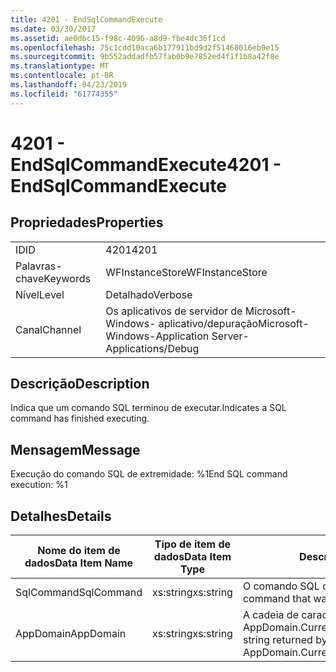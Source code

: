 ```yaml
---
title: 4201 - EndSqlCommandExecute
ms.date: 03/30/2017
ms.assetid: ae0dbc15-f98c-4096-a8d9-fbe4dc36f1cd
ms.openlocfilehash: 75c1cdd10aca6b177911bd9d2f51468016eb9e15
ms.sourcegitcommit: 9b552addadfb57fab0b9e7852ed4f1f1b8a42f8e
ms.translationtype: MT
ms.contentlocale: pt-BR
ms.lasthandoff: 04/23/2019
ms.locfileid: "61774355"
---
```

# <a name="4201---endsqlcommandexecute"></a><span data-ttu-id="8cd7e-102">4201 - EndSqlCommandExecute</span><span class="sxs-lookup"><span data-stu-id="8cd7e-102">4201 - EndSqlCommandExecute</span></span>
## <a name="properties"></a><span data-ttu-id="8cd7e-103">Propriedades</span><span class="sxs-lookup"><span data-stu-id="8cd7e-103">Properties</span></span>  
  
|||  
|-|-|  
|<span data-ttu-id="8cd7e-104">ID</span><span class="sxs-lookup"><span data-stu-id="8cd7e-104">ID</span></span>|<span data-ttu-id="8cd7e-105">4201</span><span class="sxs-lookup"><span data-stu-id="8cd7e-105">4201</span></span>|  
|<span data-ttu-id="8cd7e-106">Palavras-chave</span><span class="sxs-lookup"><span data-stu-id="8cd7e-106">Keywords</span></span>|<span data-ttu-id="8cd7e-107">WFInstanceStore</span><span class="sxs-lookup"><span data-stu-id="8cd7e-107">WFInstanceStore</span></span>|  
|<span data-ttu-id="8cd7e-108">Nível</span><span class="sxs-lookup"><span data-stu-id="8cd7e-108">Level</span></span>|<span data-ttu-id="8cd7e-109">Detalhado</span><span class="sxs-lookup"><span data-stu-id="8cd7e-109">Verbose</span></span>|  
|<span data-ttu-id="8cd7e-110">Canal</span><span class="sxs-lookup"><span data-stu-id="8cd7e-110">Channel</span></span>|<span data-ttu-id="8cd7e-111">Os aplicativos de servidor de Microsoft-Windows- aplicativo/depuração</span><span class="sxs-lookup"><span data-stu-id="8cd7e-111">Microsoft-Windows-Application Server-Applications/Debug</span></span>|  
  
## <a name="description"></a><span data-ttu-id="8cd7e-112">Descrição</span><span class="sxs-lookup"><span data-stu-id="8cd7e-112">Description</span></span>  
 <span data-ttu-id="8cd7e-113">Indica que um comando SQL terminou de executar.</span><span class="sxs-lookup"><span data-stu-id="8cd7e-113">Indicates a SQL command has finished executing.</span></span>  
  
## <a name="message"></a><span data-ttu-id="8cd7e-114">Mensagem</span><span class="sxs-lookup"><span data-stu-id="8cd7e-114">Message</span></span>  
 <span data-ttu-id="8cd7e-115">Execução do comando SQL de extremidade: %1</span><span class="sxs-lookup"><span data-stu-id="8cd7e-115">End SQL command execution: %1</span></span>  
  
## <a name="details"></a><span data-ttu-id="8cd7e-116">Detalhes</span><span class="sxs-lookup"><span data-stu-id="8cd7e-116">Details</span></span>  
  
|<span data-ttu-id="8cd7e-117">Nome do item de dados</span><span class="sxs-lookup"><span data-stu-id="8cd7e-117">Data Item Name</span></span>|<span data-ttu-id="8cd7e-118">Tipo de item de dados</span><span class="sxs-lookup"><span data-stu-id="8cd7e-118">Data Item Type</span></span>|<span data-ttu-id="8cd7e-119">Descrição</span><span class="sxs-lookup"><span data-stu-id="8cd7e-119">Description</span></span>|  
|--------------------|--------------------|-----------------|  
|<span data-ttu-id="8cd7e-120">SqlCommand</span><span class="sxs-lookup"><span data-stu-id="8cd7e-120">SqlCommand</span></span>|<span data-ttu-id="8cd7e-121">xs:string</span><span class="sxs-lookup"><span data-stu-id="8cd7e-121">xs:string</span></span>|<span data-ttu-id="8cd7e-122">O comando SQL que foi executado.</span><span class="sxs-lookup"><span data-stu-id="8cd7e-122">The SQL command that was executed.</span></span>|  
|<span data-ttu-id="8cd7e-123">AppDomain</span><span class="sxs-lookup"><span data-stu-id="8cd7e-123">AppDomain</span></span>|<span data-ttu-id="8cd7e-124">xs:string</span><span class="sxs-lookup"><span data-stu-id="8cd7e-124">xs:string</span></span>|<span data-ttu-id="8cd7e-125">A cadeia de caracteres retornada por AppDomain.CurrentDomain.FriendlyName.</span><span class="sxs-lookup"><span data-stu-id="8cd7e-125">The string returned by AppDomain.CurrentDomain.FriendlyName.</span></span>|

